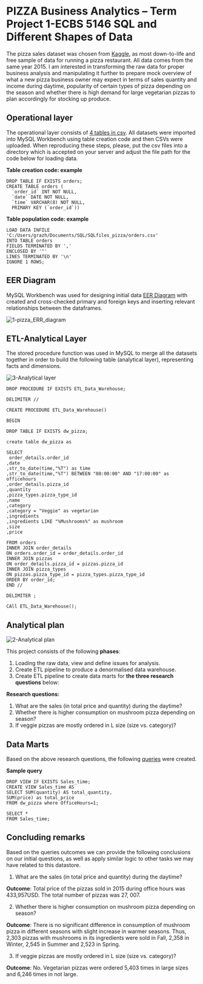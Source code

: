 # PIZZA Business Analytics – Term Project 1-ECBS 5146 SQL and Different Shapes of Data

The pizza sales dataset was chosen from [Kaggle](https://www.kaggle.com/datasets/mysarahmadbhat/pizza-place-sales?resource=download), as most down-to-life and free sample of data for running a pizza restaurant. All data comes from the same year 2015. I am interested in transforming the raw data for proper business analysis and manipulating it further to prepare mock overview of what a new pizza business owner may expect in terms of sales quantity and income during daytime, popularity of certain types of pizza depending on the season and whether there is high demand for large vegetarian pizzas to plan accordingly for stocking up produce. 
## Operational layer
The operational layer consists of [4 tables in csv](https://github.com/HannaCEU/Term1/tree/main/Data_pizza). All datasets were imported into MySQL Workbench using table creation code and then CSVs were uploaded. When reproducing these steps, please, put the csv files into a directory which is accepted on your server and adjust the file path for the code below for loading data.

**Table creation code: example**
```
DROP TABLE IF EXISTS orders;
CREATE TABLE orders (
  `order_id` INT NOT NULL,
  `date` DATE NOT NULL,
  `time` VARCHAR(8) NOT NULL,
  PRIMARY KEY (`order_id`))
```

**Table population code: example**
```
LOAD DATA INFILE 'C:/Users/grazh/Documents/SQL/SQLfiles_pizza/orders.csv'
INTO TABLE orders
FIELDS TERMINATED BY ','
ENCLOSED BY '"'
LINES TERMINATED BY '\n'
IGNORE 1 ROWS;
```
## EER Diagram 
MySQL Workbench was used for designing initial data [EER Diagram](https://raw.githubusercontent.com/HannaCEU/Term1/main/Diagrams/1-pizza_ERR_diagram.png) with created and cross-checked primary and foreign keys and inserting relevant relationships between the dataframes. 

![1-pizza_ERR_diagram](https://user-images.githubusercontent.com/111881776/202871690-d7dc4a14-e386-4037-bb7a-90154a346229.png)

## ETL-Analytical Layer
The stored procedure function was used in MySQL to merge all the datasets together in order to build the following table (analytical layer), representing facts and dimensions.

![3-Analytical layer](https://user-images.githubusercontent.com/111881776/202871791-13085224-1e75-4607-b6ce-fc22bb1e69be.png)

```
DROP PROCEDURE IF EXISTS ETL_Data_Warehouse;

DELIMITER //

CREATE PROCEDURE ETL_Data_Warehouse()

BEGIN 

DROP TABLE IF EXISTS dw_pizza;

create table dw_pizza as 

SELECT 
 order_details.order_id 
,date  
,str_to_date(time,"%T") as time
,str_to_date(time,"%T") BETWEEN "08:00:00" AND "17:00:00" as officehours
,order_details.pizza_id 
,quantity 
,pizza_types.pizza_type_id
,name 
,category 
,category = "Veggie" as vegetarian
,ingredients
,ingredients LIKE "%Mushrooms%" as mushroom   
,size
,price

FROM orders
INNER JOIN order_details
ON orders.order_id = order_details.order_id
INNER JOIN pizzas
ON order_details.pizza_id = pizzas.pizza_id
INNER JOIN pizza_types
ON pizzas.pizza_type_id = pizza_types.pizza_type_id
ORDER BY order_id;
END //

DELIMITER ;

CAll ETL_Data_Warehouse();
```
## Analytical plan

![2-Analytical plan](https://user-images.githubusercontent.com/111881776/202871897-aa4b8a15-16ad-425a-8c1a-303adb2bf856.png)

This project consists of the following **phases**: 
1.	Loading the raw data, view and define issues for analysis. 
2.	Create ETL pipeline to produce a denormalised data warehouse.
3.	Create ETL pipeline to create data marts for **the three research questions** below: 

**Research questions:**
1. What are the sales (in total price and quantity) during the daytime?
2. Whether there is higher consumption on mushroom pizza depending on season?
3. If veggie pizzas are mostly ordered in L size (size vs. category)? 

## Data Marts 
Based on the above research questions, the following [queries](https://github.com/HannaCEU/Term1/blob/main/Scripts/3-Views.sql) were created.

**Sample query**
```
DROP VIEW IF EXISTS Sales_time;
CREATE VIEW Sales_time AS
SELECT SUM(quantity) AS total_quantity,
SUM(price) as total_price
FROM dw_pizza where OfficeHours=1;

SELECT * 
FROM Sales_time; 
```
## Concluding remarks 
Based on the queries outcomes we can provide the following conclusions on our initial questions, as well as apply similar logic to other tasks we may have related to this datastore.

1. What are the sales (in total price and quantity) during the daytime? 

**Outcome**: Total price of the pizzas sold in 2015 during office hours was 433,957USD. The total number of pizzas was 27, 007.

2. Whether there is higher consumption on mushroom pizza depending on season?

**Outcome**: There is no significant difference in consumption of mushroom pizza in different seasons with slight increase in warmer seasons. Thus, 2,303 pizzas with mushrooms in its ingredients were sold in Fall, 2,358 in Winter, 2,545 in Summer and 2,523 in Spring.

3. If veggie pizzas are mostly ordered in L size (size vs. category)? 

**Outcome**: No. Vegetarian pizzas were ordered 5,403 times in large sizes and 6,246 times in not large.
